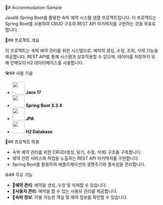 🏨# Accommodation-Sample 

Java와 Spring Boot를 활용한 숙박 예약 시스템 샘플 프로젝트입니다. 이 프로젝트는 Spring Boot를 사용하여 CRUD 구조와 REST API 아키텍처를 구현하는 것을 목표로 합니다.

📝## 프로젝트 개요 

이 프로젝트는 숙박 예약 관리를 위한 시스템으로, 예약의 생성, 수정, 조회, 삭제 기능을 제공합니다. REST API를 통해 시스템과 상호작용할 수 있으며, 데이터를 저장하기 위해 인메모리 H2 데이터베이스를 사용합니다.

🛠️## 사용 기술 

- <img src="https://upload.wikimedia.org/wikipedia/en/3/30/Java_programming_language_logo.svg" width="40" height="40"/> **Java 17**
- <img src="https://upload.wikimedia.org/wikipedia/commons/4/44/Spring_Framework_Logo_2018.svg" width="40" height="40"/> **Spring Boot 3.3.4**
- <img src="https://upload.wikimedia.org/wikipedia/commons/2/2d/Jakarta_Persistence.svg" width="40" height="40"/> **JPA**
- <img src="https://h2database.com/html/images/h2-logo-2.png" width="40" height="40"/> **H2 Database**


🎯## 프로젝트 목표 

- 숙박 예약 관리를 위한 CRUD(생성, 읽기, 수정, 삭제) 구조를 구축합니다.
- 예약 관련 서비스와 작업을 노출하는 REST API 아키텍처를 구현합니다.
- Spring Boot를 활용하여 애플리케이션의 생명주기와 종속성을 관리합니다.

⚙️## 주요 기능 

- 📅**예약 관리**: 예약을 생성, 수정 및 삭제할 수 있습니다. 
- 👤**사용자 관리**: 예약을 할 수 있는 사용자 관리를 제공합니다. 
- 🏡**숙박 정보**: 이용 가능한 객실 및 예약 정보를 확인할 수 있습니다. 
